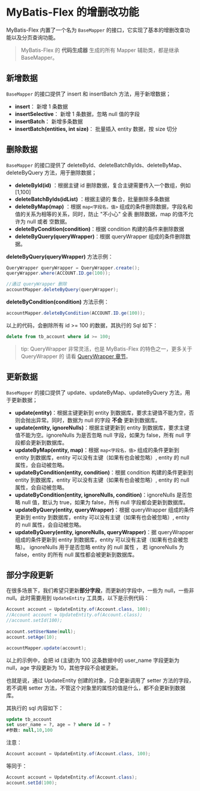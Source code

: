 # MyBatis-Flex 的增删改功能

MyBatis-Flex 内置了一个名为 `BaseMapper` 的接口，它实现了基本的增删改查功能以及分页查询功能。

> MyBatis-Flex 的 **代码生成器** 生成的所有 Mapper 辅助类，都是继承 BaseMapper。

## 新增数据

`BaseMapper` 的接口提供了 insert 和 insertBatch 方法，用于新增数据；

- **insert**： 新增 1 条数据
- **insertSelective**： 新增 1 条数据，忽略 null 值的字段
- **insertBatch**： 新增多条数据
- **insertBatch(entities, int size)**： 批量插入 entity 数据，按 size 切分


## 删除数据

`BaseMapper` 的接口提供了 deleteById、deleteBatchByIds、deleteByMap、deleteByQuery 方法，用于删除数据；

- **deleteById(id)** ：根据主键 id 删除数据，复合主键需要传入一个数组，例如 [1,100]
- **deleteBatchByIds(idList)** ：根据主键的 集合，批量删除多条数据
- **deleteByMap(map)** ：根据 `map<字段名，值>` 组成的条件删除数据，字段名和值的关系为相等的关系，同时，防止 "不小心" 全表 
删除数据，map 的值不允许为 null 或者 空数据。
- **deleteByCondition(condition)**：根据 condition 构建的条件来删除数据
- **deleteByQuery(queryWrapper)**：根据 queryWrapper 组成的条件删除数据。


**deleteByQuery(queryWrapper)** 方法示例：

```java
QueryWrapper queryWrapper = QueryWrapper.create();
queryWrapper.where(ACCOUNT.ID.ge(100));

//通过 queryWrapper 删除
accountMapper.deleteByQuery(queryWrapper);
```

**deleteByCondition(condition)** 方法示例：

```java
accountMapper.deleteByCondition(ACCOUNT.ID.ge(100));
```


以上的代码，会删除所有 id >= 100 的数据，其执行的 Sql 如下：

```sql
delete from tb_account where id >= 100;
```

>tip: QueryWrapper 非常灵活，也是 MyBatis-Flex 的特色之一，更多关于 QueryWrapper 的
> 请看 [QueryWrapper 章节](./querywrapper)。

## 更新数据

`BaseMapper` 的接口提供了 update、updateByMap、updateByQuery 方法，用于更新数据；

- **update(entity)**：根据主键更新到 entity 到数据库，要求主键值不能为空，否则会抛出异常。同时，数据为 null 的字段 **不会** 更新到数据库。 
- **update(entity, ignoreNulls)**：根据主键更新到 entity 到数据库，要求主键值不能为空。ignoreNulls 为是否忽略 null 字段，如果为 false，所有 null 字段都会更新到数据库。
- **updateByMap(entity, map)**：根据 `map<字段名，值>` 组成的条件更新到 entity 到数据库，entity 可以没有主键（如果有也会被忽略）, entity 的 null 属性，会自动被忽略。
- **updateByCondition(entity, condition)**：根据 condition 构建的条件更新到 entity 到数据库，entity 可以没有主键（如果有也会被忽略）, entity 的 null 属性，会自动被忽略。
- **updateByCondition(entity, ignoreNulls, condition)**：ignoreNulls 是否忽略 null 值，默认为 true，如果为 false，所有 null 字段都会更新到数据库。
- **updateByQuery(entity, queryWrapper)**：根据 queryWrapper 组成的条件更新到 entity 到数据库，entity 可以没有主键（如果有也会被忽略）, entity 的 null 属性，会自动被忽略。
- **updateByQuery(entity, ignoreNulls, queryWrapper)**：据 queryWrapper 组成的条件更新到 entity 到数据库，entity 可以没有主键（如果有也会被忽略）。 ignoreNulls 用于是否忽略 entity 的 null 属性
， 若 ignoreNulls 为 false，entity 的所有 null 属性都会被更新到数据库。


## 部分字段更新

在很多场景下，我们希望只更新**部分字段**，而更新的字段中，一些为 null，一些非 null。此时需要用到 `UpdateEntity` 工具类，以下是示例代码：

```java
Account account = UpdateEntity.of(Account.class, 100);
//Account account = UpdateEntity.of(Account.class);
//account.setId(100);
        
account.setUserName(null);
account.setAge(10);

accountMapper.update(account);
```




以上的示例中，会把 id (主键)为 100 这条数据中的 user_name 字段更新为 null，age 字段更新为 10，其他字段不会被更新。

也就是说，通过 UpdateEntity 创建的对象，只会更新调用了 setter 方法的字段，若不调用 setter 方法，不管这个对象里的属性的值是什么，都不会更新到数据库。

其执行的 sql 内容如下：

```sql
update tb_account
set user_name = ?, age = ? where id = ? 
#参数: null,10,100
```

注意：

```java
Account account = UpdateEntity.of(Account.class, 100);
```
等同于：

```java
Account account = UpdateEntity.of(Account.class);
account.setId(100);
```

